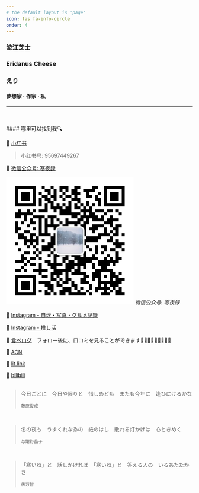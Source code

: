 ```yaml
---
# the default layout is 'page'
icon: fas fa-info-circle
order: 4
---
```


### 波江芝士
### Eridanus Cheese
### えり

#### **夢想家 · 作家 · 私**

---
<br>
<br>
#### 哪里可以找到我🔍

🩵 [小红书](https://www.xiaohongshu.com/user/profile/6713fbec000000001d02079b)

> 小红书号: 95697449267

🩵 [微信公众号: 寒夜録](https://mp.weixin.qq.com/s/5u0omGy9C0JeGgU3WV6sSw)

![](/assets/img/post_img/about_img/qrcode_for_gh_32f9aa4b105a_344.jpg)
_微信公众号: 寒夜録_

🩵 [Instagram - 自炊・写真・グルメ記録](https://instagram.com/eri24_camera/)  

🩵 [Instagram - 推し活](https://instagram.com/eridanus_23/)  

🍚 [食べログ](https://tabelog.com/rvwr/030070185/)　フォロー後に、口コミを見ることができます🙇🏻‍♀️🙇🏻‍♀️🙇🏻‍♀️

🩵 [ACN](https://anilist.co/user/muuuChiyo/)  

🩵 [lit.link](https://lit.link/en/eridanus/)  

🩵 [bilibili](https://space.bilibili.com/1023948792/)
<br>
<br>

> 今日ごとに　今日や限りと　惜しめども　またも今年に　逢ひにけるかな
> 
> <small>藤原俊成</small>

<br>

> 冬の夜も　うすくれなゐの　紙のはし　散れる灯かげは　心ときめく 
> 
> <small>与謝野晶子</small>

<br>

> 「寒いね」と　話しかければ　「寒いね」と　答える人の　いるあたたかさ
> 
> <small>俵万智</small>